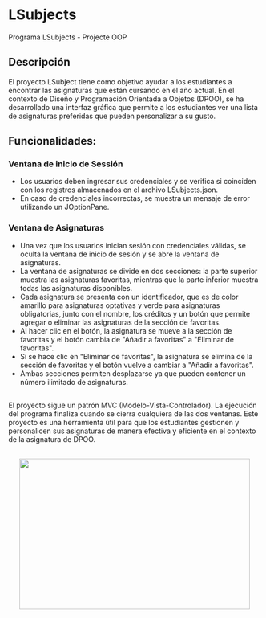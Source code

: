 # LSubjects
Programa LSubjects - Projecte OOP

## Descripción
El proyecto LSubject tiene como objetivo ayudar a los estudiantes a encontrar las asignaturas que están cursando en el año actual. En el contexto de Diseño y Programación Orientada a Objetos (DPOO), se ha desarrollado una interfaz gráfica que permite a los estudiantes ver una lista de asignaturas preferidas que pueden personalizar a su gusto.

## Funcionalidades:
### Ventana de inicio de Sessión
- Los usuarios deben ingresar sus credenciales y se verifica si coinciden con los registros almacenados en el archivo LSubjects.json.
- En caso de credenciales incorrectas, se muestra un mensaje de error utilizando un JOptionPane.
### Ventana de Asignaturas
- Una vez que los usuarios inician sesión con credenciales válidas, se oculta la ventana de inicio de sesión y se abre la ventana de asignaturas.
- La ventana de asignaturas se divide en dos secciones: la parte superior muestra las asignaturas favoritas, mientras que la parte inferior muestra todas las asignaturas disponibles.
- Cada asignatura se presenta con un identificador, que es de color amarillo para asignaturas optativas y verde para asignaturas obligatorias, junto con el nombre, los créditos y un botón que permite agregar o eliminar las asignaturas de la sección de favoritas.
- Al hacer clic en el botón, la asignatura se mueve a la sección de favoritas y el botón cambia de "Añadir a favoritas" a "Eliminar de favoritas".
- Si se hace clic en "Eliminar de favoritas", la asignatura se elimina de la sección de favoritas y el botón vuelve a cambiar a "Añadir a favoritas".
- Ambas secciones permiten desplazarse ya que pueden contener un número ilimitado de asignaturas.
##
El proyecto sigue un patrón MVC (Modelo-Vista-Controlador).
La ejecución del programa finaliza cuando se cierra cualquiera de las dos ventanas.
Este proyecto es una herramienta útil para que los estudiantes gestionen y personalicen sus asignaturas de manera efectiva y eficiente en el contexto de la asignatura de DPOO.

##
<p align="center">
  <img width="460" height="300" src="https://github.com/oscarjuly23/OOP_Projects/assets/39187459/3a188511-61f0-459f-a259-f47071b68c45">
</p>
